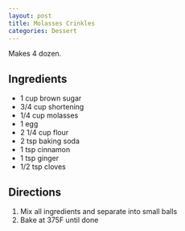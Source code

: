 ```yaml
---
layout: post
title: Molasses Crinkles
categories: Dessert
---
```


Makes 4 dozen.

## Ingredients 

- 1 cup brown sugar
- 3/4 cup shortening
- 1/4 cup molasses
- 1 egg
- 2 1/4 cup flour
- 2 tsp baking soda
- 1 tsp cinnamon
- 1 tsp ginger
- 1/2 tsp cloves

## Directions

1. Mix all ingredients and separate into small balls
2. Bake at 375F until done
